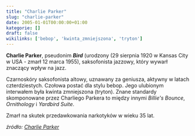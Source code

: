 ```yaml
---
title: "Charlie Parker"
slug: "charlie-parker"
date: 2005-01-01T00:00:00+01:00
kategorie: []
draft: false
wikilinks: ['bebop', 'kwinta_zmniejszona', 'tryton']
---
```

**Charlie Parker**, pseudonim ***Bird*** (urodzony (29 sierpnia 1920 w
Kansas City w USA - zmarł 12 marca 1955), saksofonista jazzowy, który
wywarł znaczący wpływ na jazz.

Czarnoskóry saksofonista altowy, uznawany za geniusza, aktywny w latach
czterdziestych. Czołowa postać dla stylu bebop<!-- link nie odnosił się do niczego -->. Jego
ulubionym interwałem była kwinta
zmniejszona<!-- link nie odnosił się do niczego -->
(tryton<!-- link nie odnosił się do niczego -->). Znane standardy skomponowane przez
Charliego Parkera to między innymi *Billie's Bounce*, *Ornithology* i
*Yardbird Suite*.

Zmarł na skutek przedawkowania narkotyków w wieku 35 lat.

*źródło: [Charlie Parker](http://pl.wikipedia.org/wiki/Charlie_Parker)*